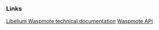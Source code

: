 ### Links
[Libelium Waspmote technical documentation](http://www.libelium.com/development/waspmote/documentation/?cat=general)
[Waspmote API](https://github.com/Libelium/waspmoteapi)